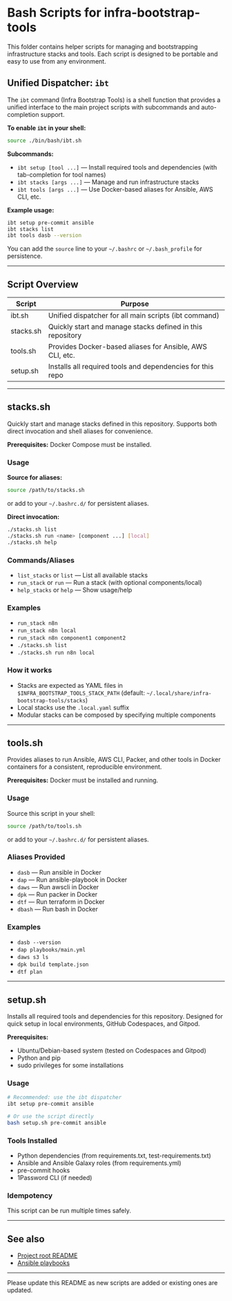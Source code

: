 

# Bash Scripts for infra-bootstrap-tools

This folder contains helper scripts for managing and bootstrapping infrastructure stacks and tools. Each script is designed to be portable and easy to use from any environment.

## Unified Dispatcher: `ibt`

The `ibt` command (Infra Bootstrap Tools) is a shell function that provides a unified interface to the main project scripts with subcommands and auto-completion support.

**To enable `ibt` in your shell:**

```bash
source ./bin/bash/ibt.sh
```

**Subcommands:**

- `ibt setup [tool ...]` &mdash; Install required tools and dependencies (with tab-completion for tool names)
- `ibt stacks [args ...]` &mdash; Manage and run infrastructure stacks
- `ibt tools [args ...]` &mdash; Use Docker-based aliases for Ansible, AWS CLI, etc.

**Example usage:**

```bash
ibt setup pre-commit ansible
ibt stacks list
ibt tools dasb --version
```

You can add the `source` line to your `~/.bashrc` or `~/.bash_profile` for persistence.

---

## Script Overview

| Script      | Purpose                                                      |
|-------------|--------------------------------------------------------------|
| ibt.sh      | Unified dispatcher for all main scripts (ibt command)        |
| stacks.sh   | Quickly start and manage stacks defined in this repository   |
| tools.sh    | Provides Docker-based aliases for Ansible, AWS CLI, etc.     |
| setup.sh    | Installs all required tools and dependencies for this repo   |

---

## stacks.sh

Quickly start and manage stacks defined in this repository. Supports both direct invocation and shell aliases for convenience.

**Prerequisites:** Docker Compose must be installed.

### Usage

**Source for aliases:**
```bash
source /path/to/stacks.sh
```
or add to your `~/.bashrc.d/` for persistent aliases.

**Direct invocation:**
```bash
./stacks.sh list
./stacks.sh run <name> [component ...] [local]
./stacks.sh help
```

### Commands/Aliases
- `list_stacks` or `list`   — List all available stacks
- `run_stack` or `run`      — Run a stack (with optional components/local)
- `help_stacks` or `help`   — Show usage/help

### Examples
- `run_stack n8n`
- `run_stack n8n local`
- `run_stack n8n component1 component2`
- `./stacks.sh list`
- `./stacks.sh run n8n local`

### How it works
- Stacks are expected as YAML files in `$INFRA_BOOTSTRAP_TOOLS_STACK_PATH` (default: `~/.local/share/infra-bootstrap-tools/stacks`)
- Local stacks use the `.local.yaml` suffix
- Modular stacks can be composed by specifying multiple components

---

## tools.sh

Provides aliases to run Ansible, AWS CLI, Packer, and other tools in Docker containers for a consistent, reproducible environment.

**Prerequisites:** Docker must be installed and running.

### Usage
Source this script in your shell:
```bash
source /path/to/tools.sh
```
or add to your `~/.bashrc.d/` for persistent aliases.

### Aliases Provided
- `dasb`   — Run ansible in Docker
- `dap`    — Run ansible-playbook in Docker
- `daws`   — Run awscli in Docker
- `dpk`    — Run packer in Docker
- `dtf`    — Run terraform in Docker
- `dbash`  — Run bash in Docker

### Examples
- `dasb --version`
- `dap playbooks/main.yml`
- `daws s3 ls`
- `dpk build template.json`
- `dtf plan`

---


## setup.sh

Installs all required tools and dependencies for this repository. Designed for quick setup in local environments, GitHub Codespaces, and Gitpod.

**Prerequisites:**
- Ubuntu/Debian-based system (tested on Codespaces and Gitpod)
- Python and pip
- sudo privileges for some installations

### Usage
```bash
# Recommended: use the ibt dispatcher
ibt setup pre-commit ansible

# Or use the script directly
bash setup.sh pre-commit ansible
```

### Tools Installed
- Python dependencies (from requirements.txt, test-requirements.txt)
- Ansible and Ansible Galaxy roles (from requirements.yml)
- pre-commit hooks
- 1Password CLI (if needed)

### Idempotency
This script can be run multiple times safely.

---

## See also

- [Project root README](../../README.md)
- [Ansible playbooks](../../ansible/playbooks/)

---

Please update this README as new scripts are added or existing ones are updated.
